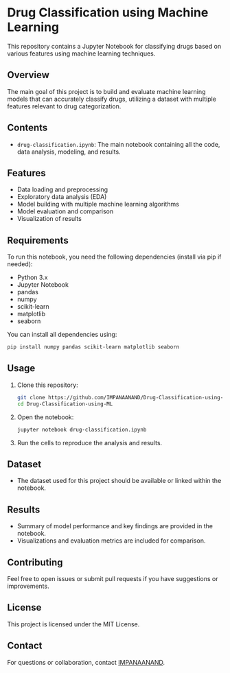 # Drug Classification using Machine Learning

This repository contains a Jupyter Notebook for classifying drugs based on various features using machine learning techniques.

## Overview

The main goal of this project is to build and evaluate machine learning models that can accurately classify drugs, utilizing a dataset with multiple features relevant to drug categorization.

## Contents

- `drug-classification.ipynb`: The main notebook containing all the code, data analysis, modeling, and results.

## Features

- Data loading and preprocessing
- Exploratory data analysis (EDA)
- Model building with multiple machine learning algorithms
- Model evaluation and comparison
- Visualization of results

## Requirements

To run this notebook, you need the following dependencies (install via pip if needed):

- Python 3.x
- Jupyter Notebook
- pandas
- numpy
- scikit-learn
- matplotlib
- seaborn

You can install all dependencies using:
```bash
pip install numpy pandas scikit-learn matplotlib seaborn
```

## Usage

1. Clone this repository:
    ```bash
    git clone https://github.com/IMPANAANAND/Drug-Classification-using-ML.git
    cd Drug-Classification-using-ML
    ```
2. Open the notebook:
    ```bash
    jupyter notebook drug-classification.ipynb
    ```
3. Run the cells to reproduce the analysis and results.

## Dataset

- The dataset used for this project should be available or linked within the notebook.

## Results

- Summary of model performance and key findings are provided in the notebook.
- Visualizations and evaluation metrics are included for comparison.

## Contributing

Feel free to open issues or submit pull requests if you have suggestions or improvements.

## License

This project is licensed under the MIT License.

## Contact

For questions or collaboration, contact [IMPANAANAND](https://github.com/IMPANAANAND).
